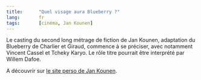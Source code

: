 ```yaml
--- 
title:      "Quel visage aura Blueberry ?" 
lang:       fr 
tags:       [cinéma, Jan Kounen]
---
```


Le casting du second long métrage de fiction de Jan Kounen, adaptation du Blueberry de Charlier et Giraud, commence à se préciser, avec notamment Vincent Cassel et Tcheky Karyo. Le rôle titre pourrait être interprété par Willem Dafoe.


A découvrir sur [le site perso de Jan Kounen](http://wwwusers.imaginet.fr/~jkounen/fr/longs/blueberry/main.htm).
